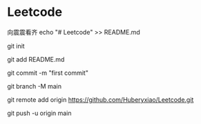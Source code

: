 # Leetcode
向震震看齐
echo "# Leetcode" >> README.md

git init

git add README.md

git commit -m "first commit"

git branch -M main

git remote add origin https://github.com/Huberyxiao/Leetcode.git

git push -u origin main
